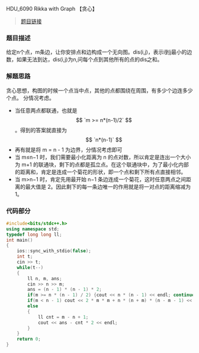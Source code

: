 HDU_6090 Rikka with Graph 【贪心】

<!--more-->
> [题目链接](http://acm.hdu.edu.cn/showproblem.php?pid=6090)

### 题目描述 ###
给定n个点，m条边，让你安排点和边构成一个无向图。dis(i,j)，表示i到j最小的边数，如果无法到达，dis(i,j)为n,问每个点到其他所有的点的dis之和。
### 解题思路 ###
贪心思想，构图的时候一个点当中点，其他的点都围绕在周围，有多少个边连多少个点。
分情况考虑。
- 当任意两点都联通，也就是$$ `m >= n*(n-1)/2` $$。得到的答案就直接为$$ `n*(n-1)` $$
- 再有就是将 m = n - 1 为边界，分情况考虑即可
- 当 m≤n−1 时，我们需要最小化距离为 n 的点对数，所以肯定是连出一个大小为 m+1 的联通块，剩下的点都是孤立点。在这个联通块中，为了最小化内部的距离和，肯定是连成一个菊花的形状，即一个点和剩下所有点直接相邻。
- 当 m>n−1 时，肯定先用最开始 n−1 条边连成一个菊花，这时任意两点之间距离的最大值是 2。因此剩下的每一条边唯一的作用就是将一对点的距离缩减为 1。

### 代码部分 ###
```cpp
#include<bits/stdc++.h>
using namespace std;
typedef long long ll;
int main()
{
    ios::sync_with_stdio(false);
    int t;
    cin >> t;
    while(t--)
    {
        ll n, m, ans;
        cin >> n >> m;
        ans = (n - 1) * (n - 1) * 2;
        if(m >= n * (n - 1) / 2) {cout << n * (n - 1) << endl; continue;}//当每个点都可以相互链接时，距离和直接为 n * (n - 1)
        if(m < n - 1) cout << 2 * m * m + n * (n + m) * (n - m - 1) << endl; //另一种情况就是以m = n - 1 为边界考虑
        else
        {
            ll cnt = m - n + 1;
            cout << ans - cnt * 2 << endl;
        }
    }
    return 0;
}
```